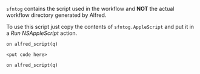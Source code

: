 `sfntog` contains the script used in the workflow and __NOT__ the actual workflow directory generated by Alfred.

To use this script just copy the contents of `sfntog.AppleScript` and put it in a _Run NSAppleScript_ action.

    on alfred_script(q)

    <put code here>

    on alfred_script(q)
